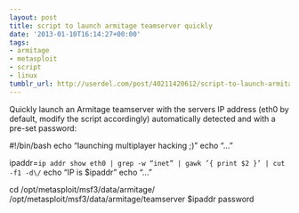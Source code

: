 ```yaml
---
layout: post
title: script to launch armitage teamserver quickly
date: '2013-01-10T16:14:27+00:00'
tags:
- armitage
- metasploit
- script
- linux
tumblr_url: http://userdel.com/post/40211420612/script-to-launch-armitage-teamserver-quickly
---
```

Quickly launch an Armitage teamserver with the servers IP address (eth0 by default, modify the script accordingly) automatically detected and with a pre-set password:

#!/bin/bash
echo “launching multiplayer hacking ;)”
echo “…”

ipaddr=`ip addr show eth0 | grep -w “inet” | gawk ’{ print $2 }’ | cut -f1 -d\/`
echo “IP is $ipaddr”
echo “…”

cd /opt/metasploit/msf3/data/armitage/
/opt/metasploit/msf3/data/armitage/teamserver $ipaddr password
